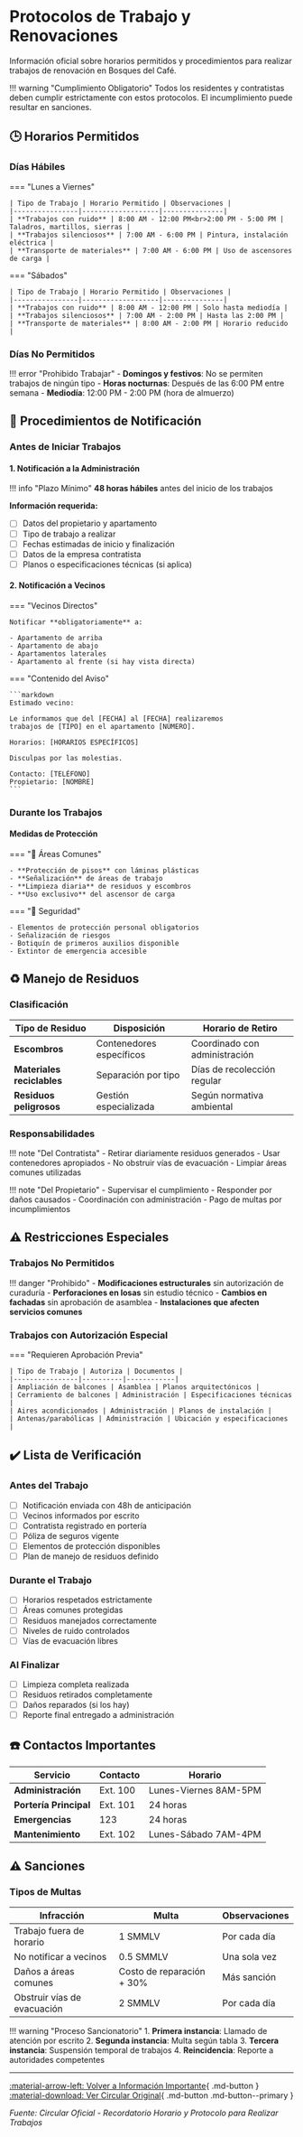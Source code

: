 # Protocolos de Trabajo y Renovaciones

Información oficial sobre horarios permitidos y procedimientos para realizar trabajos de renovación en Bosques del Café.

!!! warning "Cumplimiento Obligatorio"
    Todos los residentes y contratistas deben cumplir estrictamente con estos protocolos. El incumplimiento puede resultar en sanciones.

## 🕒 Horarios Permitidos

### Días Hábiles

=== "Lunes a Viernes"
    
    | Tipo de Trabajo | Horario Permitido | Observaciones |
    |----------------|-------------------|---------------|
    | **Trabajos con ruido** | 8:00 AM - 12:00 PM<br>2:00 PM - 5:00 PM | Taladros, martillos, sierras |
    | **Trabajos silenciosos** | 7:00 AM - 6:00 PM | Pintura, instalación eléctrica |
    | **Transporte de materiales** | 7:00 AM - 6:00 PM | Uso de ascensores de carga |

=== "Sábados"
    
    | Tipo de Trabajo | Horario Permitido | Observaciones |
    |----------------|-------------------|---------------|
    | **Trabajos con ruido** | 8:00 AM - 12:00 PM | Solo hasta mediodía |
    | **Trabajos silenciosos** | 7:00 AM - 2:00 PM | Hasta las 2:00 PM |
    | **Transporte de materiales** | 8:00 AM - 2:00 PM | Horario reducido |

### Días No Permitidos

!!! error "Prohibido Trabajar"
    - **Domingos y festivos**: No se permiten trabajos de ningún tipo
    - **Horas nocturnas**: Después de las 6:00 PM entre semana
    - **Mediodía**: 12:00 PM - 2:00 PM (hora de almuerzo)

## :memo: Procedimientos de Notificación

### Antes de Iniciar Trabajos

#### 1. Notificación a la Administración

!!! info "Plazo Mínimo"
    **48 horas hábiles** antes del inicio de los trabajos

**Información requerida:**

- [ ] Datos del propietario y apartamento
- [ ] Tipo de trabajo a realizar
- [ ] Fechas estimadas de inicio y finalización
- [ ] Datos de la empresa contratista
- [ ] Planos o especificaciones técnicas (si aplica)

#### 2. Notificación a Vecinos

=== "Vecinos Directos"
    
    Notificar **obligatoriamente** a:
    
    - Apartamento de arriba
    - Apartamento de abajo  
    - Apartamentos laterales
    - Apartamento al frente (si hay vista directa)

=== "Contenido del Aviso"
    
    ```markdown
    Estimado vecino:
    
    Le informamos que del [FECHA] al [FECHA] realizaremos 
    trabajos de [TIPO] en el apartamento [NÚMERO].
    
    Horarios: [HORARIOS ESPECÍFICOS]
    
    Disculpas por las molestias.
    
    Contacto: [TELÉFONO]
    Propietario: [NOMBRE]
    ```

### Durante los Trabajos

#### Medidas de Protección

=== ":construction: Áreas Comunes"
    
    - **Protección de pisos** con láminas plásticas
    - **Señalización** de áreas de trabajo
    - **Limpieza diaria** de residuos y escombros
    - **Uso exclusivo** del ascensor de carga

=== ":safety_vest: Seguridad"
    
    - Elementos de protección personal obligatorios
    - Señalización de riesgos
    - Botiquín de primeros auxilios disponible
    - Extintor de emergencia accesible

## :recycle: Manejo de Residuos

### Clasificación

| Tipo de Residuo | Disposición | Horario de Retiro |
|------------------|-------------|-------------------|
| **Escombros** | Contenedores específicos | Coordinado con administración |
| **Materiales reciclables** | Separación por tipo | Días de recolección regular |
| **Residuos peligrosos** | Gestión especializada | Según normativa ambiental |

### Responsabilidades

!!! note "Del Contratista"
    - Retirar diariamente residuos generados
    - Usar contenedores apropiados
    - No obstruir vías de evacuación
    - Limpiar áreas comunes utilizadas

!!! note "Del Propietario"
    - Supervisar el cumplimiento
    - Responder por daños causados
    - Coordinación con administración
    - Pago de multas por incumplimientos

## :warning: Restricciones Especiales

### Trabajos No Permitidos

!!! danger "Prohibido"
    - **Modificaciones estructurales** sin autorización de curaduría
    - **Perforaciones en losas** sin estudio técnico
    - **Cambios en fachadas** sin aprobación de asamblea
    - **Instalaciones que afecten servicios comunes**

### Trabajos con Autorización Especial

=== "Requieren Aprobación Previa"
    
    | Tipo de Trabajo | Autoriza | Documentos |
    |----------------|----------|------------|
    | Ampliación de balcones | Asamblea | Planos arquitectónicos |
    | Cerramiento de balcones | Administración | Especificaciones técnicas |
    | Aires acondicionados | Administración | Planos de instalación |
    | Antenas/parabólicas | Administración | Ubicación y especificaciones |

## :heavy_check_mark: Lista de Verificación

### Antes del Trabajo

- [ ] Notificación enviada con 48h de anticipación
- [ ] Vecinos informados por escrito
- [ ] Contratista registrado en portería
- [ ] Póliza de seguros vigente
- [ ] Elementos de protección disponibles
- [ ] Plan de manejo de residuos definido

### Durante el Trabajo

- [ ] Horarios respetados estrictamente
- [ ] Áreas comunes protegidas
- [ ] Residuos manejados correctamente
- [ ] Niveles de ruido controlados
- [ ] Vías de evacuación libres

### Al Finalizar

- [ ] Limpieza completa realizada
- [ ] Residuos retirados completamente
- [ ] Daños reparados (si los hay)
- [ ] Reporte final entregado a administración

## :phone: Contactos Importantes

| Servicio | Contacto | Horario |
|----------|----------|---------|
| **Administración** | Ext. 100 | Lunes-Viernes 8AM-5PM |
| **Portería Principal** | Ext. 101 | 24 horas |
| **Emergencias** | 123 | 24 horas |
| **Mantenimiento** | Ext. 102 | Lunes-Sábado 7AM-4PM |

## :warning: Sanciones

### Tipos de Multas

| Infracción | Multa | Observaciones |
|------------|-------|---------------|
| Trabajo fuera de horario | 1 SMMLV | Por cada día |
| No notificar a vecinos | 0.5 SMMLV | Una sola vez |
| Daños a áreas comunes | Costo de reparación + 30% | Más sanción |
| Obstruir vías de evacuación | 2 SMMLV | Por cada día |

!!! warning "Proceso Sancionatorio"
    1. **Primera instancia**: Llamado de atención por escrito
    2. **Segunda instancia**: Multa según tabla
    3. **Tercera instancia**: Suspensión temporal de trabajos
    4. **Reincidencia**: Reporte a autoridades competentes

---

[:material-arrow-left: Volver a Información Importante](informacion-importante.md){ .md-button }
[:material-download: Ver Circular Original](../pdfs/sas_bcafe_Lsm9r3rMXoYNsDttFbr4G5Mxz_20220927BDCRecordatoriohorarioyprotocolopararealizartrabajos.pdf){ .md-button .md-button--primary }

*Fuente: Circular Oficial - Recordatorio Horario y Protocolo para Realizar Trabajos*